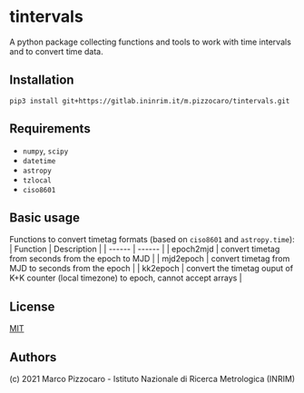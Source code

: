 # tintervals

A python package collecting  functions and tools to work with time intervals and to convert time data.

## Installation

`pip3 install git+https://gitlab.ininrim.it/m.pizzocaro/tintervals.git`

## Requirements

* `numpy`, `scipy`
* `datetime`
* `astropy`
* `tzlocal`
* `ciso8601`

## Basic usage

Functions to convert timetag formats (based on `ciso8601` and `astropy.time`):
| Function | Description | 
| ------ | ------ |
| epoch2mjd | convert timetag from seconds from the epoch to MJD  |
| mjd2epoch | convert timetag from MJD to seconds from the epoch  |
| kk2epoch  | convert the timetag ouput of K+K counter (local timezone) to epoch, cannot accept arrays |

## License

[MIT](https://opensource.org/licenses/MIT)

## Authors

(c) 2021 Marco Pizzocaro - Istituto Nazionale di Ricerca Metrologica (INRIM)
